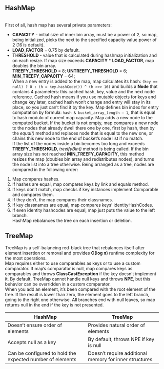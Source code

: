 ## HashMap
<br>First of all, hash map has several private parameters:
- **CAPACITY** - initial size of inner bin array, must be a power of 2, so map, being initialized, picks the next to the specified capacity value power of 2 (16 is default).
- **LOAD_FACTOR** = 0.75 by default.
- **THRESHOLD** - value that is calculated during hashmap initialization and on each resize. If map size exceeds **CAPACITY** \* **LOAD_FACTOR**, map doubles the bin array.<br>
**TREEFY_THRESHOLD** = 8; 
**UNTREEFY_THRESHOLD** = 6; 
**MIN_TREEFY_CAPACITY** = 64;
<br>When a new entry is added to the map, map calculates its hash: `(key == null) ? 0 : (h = key.hashCode()) ^ (h >>> 16)` and builds a **Node** that contains 4 parameters: this cached hash, key, value and the next node reference. Cached hash means if you use mutable objects for keys and change key later, cached hash won’t change and entry will stay in its place, so you just can’t find it by the key. Map defines bin index for entry computation by formula: `hash & bucket_array_length – 1`, that is equal to hash modulo of current map capacity. Map adds a new node to the computed bucket. If the bucket is not empty, map compares a new node to the nodes that already dwell there one by one, first by hash, then by the *equal()* method and replaces node that is equal to the new one, or chains this new node to the end of bucket’s node list if no match.<br>
If the list of the nodes inside a bin becomes too long and exceeds **TREEFY_THRESHOLD**, *treeifyBin()* method is being called. If the bin array size has not reached **MIN_TREEFY_CAPACITY**, this method resizes the map (doubles bin array and redistributes nodes), and turns the node list into a tree otherwise. Being arranged as a tree, nodes are compared in the following order:<br>
1. Map compares hashes.
2. If hashes are equal, map compares keys by link and equals method.
3. If keys don’t match, map checks if key instances implement Comparable and compares them.
4. If they don’t, the map compares their classnames.
5. If key classnames are equal, map compares keys’ identityHashCodes.
6. If even identity hashcodes are equal, map just puts the value to the left branch.
<br>HashMap rebalances the tree on each insertion or deletion.
## TreeMap

TreeMap is a self-balancing red-black tree that rebalances itself after element insertion or removal and provides **O(log n)** runtime complexity for the most operations.<br>
Map requires either to use comparables as keys or to use a custom comparator. If map’s comparator is null, map compares keys as comparables and throws **ClassCastException** if the key doesn’t implement it. By default, TreeMap cannot handle null keys and throws **NPE**, but this behavior can be overridden in a custom comparator. <br>
When you add an element, it’s been compared with the root element of the tree. If the result is lower than zero, the element goes to the left branch, going to the right one otherwise. All branches end with null leaves, so map returns null in the end if the key is not presented.

| HashMap                                                   | TreeMap                                                |
| --------------------------------------------------------- | ------------------------------------------------------ |
| Doesn’t ensure order of elements                          | Provides natural order of elements                     |
| Accepts null as a key                                     | By default, throws NPE if key is null                  |
| Can be configured to hold the expected number of elements | Doesn’t require additional memory for inner structures |
